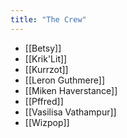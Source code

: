 ```yaml
---
title: "The Crew"
---
```


- [[Betsy]]
- [[Krik'Lit]]
- [[Kurrzot]]
- [[Leron Guthmere]]
- [[Miken Haverstance]]
- [[Pffred]]
- [[Vasilisa Vathampur]]
- [[Wizpop]]
